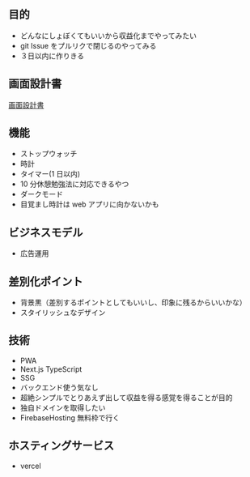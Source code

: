 ## 目的

- どんなにしょぼくてもいいから収益化までやってみたい
- git Issue をプルリクで閉じるのやってみる
- ３日以内に作りきる

## 画面設計書

[画面設計書](https://github.com/ryosuke1256/wireframe/blob/main/timer%20Mac1440%C3%97900.png)

## 機能

- ストップウォッチ
- 時計
- タイマー(1 日以内)
- 10 分休憩勉強法に対応できるやつ
- ダークモード
- 目覚まし時計は web アプリに向かないかも

## ビジネスモデル

- 広告運用

## 差別化ポイント

- 背景黒（差別するポイントとしてもいいし、印象に残るからいいかな）
- スタイリッシュなデザイン

## 技術

- PWA
- Next.js TypeScript
- SSG
- バックエンド使う気なし
- 超絶シンプルでとりあえず出して収益を得る感覚を得ることが目的
- 独自ドメインを取得したい
- FirebaseHosting 無料枠で行く

## ホスティングサービス

- vercel
